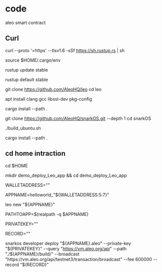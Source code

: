 # code
aleo smart contract


Curl
------------------------------------------------------------------
curl --proto '=https' --tlsv1.6 -sSf https://sh.rustup.rs | sh

source $HOME/.cargo/env

rustup update stable

rustup default stable

git clone https://github.com/AleoHQ/leo
cd leo

apt install clang gcc libssl-dev pkg-config

cargo install --path .

git clone https://github.com/AleoHQ/snarkOS.git --depth 1
cd snarkOS

./build_ubuntu.sh

cargo install --path .


cd home intraction
------------------------------------------------------------------
cd $HOME

mkdir demo_deploy_Leo_app && cd demo_deploy_Leo_app

WALLETADDRESS=""

APPNAME=helloworld_"${WALLETADDRESS:5:7}"

leo new "${APPNAME}"

PATHTOAPP=$(realpath -q $APPNAME)

PRIVATEKEY=""

RECORD=""

snarkos developer deploy "${APPNAME}.aleo" --private-key "${PRIVATEKEY}" --query "https://vm.aleo.org/api" --path "./${APPNAME}/build/" --broadcast "https://vm.aleo.org/api/testnet3/transaction/broadcast" --fee 600000 --record "${RECORD}"

    
